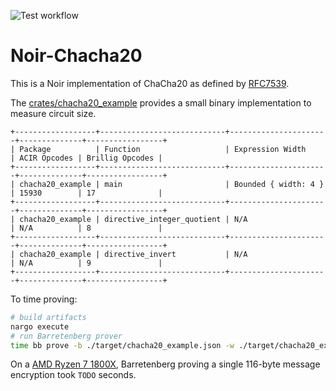 ![Test workflow](https://github.com/sleepingshell/noir-chacha20/actions/workflows/ci.yaml/badge.svg)

# Noir-Chacha20

This is a Noir implementation of ChaCha20 as defined by [RFC7539](https://www.rfc-editor.org/rfc/rfc7539).

The [crates/chacha20_example](./crates/chacha20_example) provides a small binary implementation to measure circuit size.

```
+------------------+----------------------------+----------------------+--------------+-----------------+
| Package          | Function                   | Expression Width     | ACIR Opcodes | Brillig Opcodes |
+------------------+----------------------------+----------------------+--------------+-----------------+
| chacha20_example | main                       | Bounded { width: 4 } | 15930        | 17              |
+------------------+----------------------------+----------------------+--------------+-----------------+
| chacha20_example | directive_integer_quotient | N/A                  | N/A          | 8               |
+------------------+----------------------------+----------------------+--------------+-----------------+
| chacha20_example | directive_invert           | N/A                  | N/A          | 9               |
+------------------+----------------------------+----------------------+--------------+-----------------+
```

To time proving:

```sh
# build artifacts
nargo execute
# run Barretenberg prover
time bb prove -b ./target/chacha20_example.json -w ./target/chacha20_example.gz -o ./target
```

On a [AMD Ryzen 7 1800X](https://www.techpowerup.com/cpu-specs/ryzen-7-1800x.c1879), Barretenberg proving a single 116-byte message encryption took `TODO` seconds.
